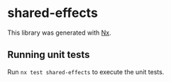 # shared-effects

This library was generated with [Nx](https://nx.dev).

## Running unit tests

Run `nx test shared-effects` to execute the unit tests.
